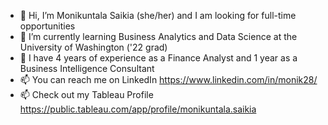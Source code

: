 - 👋 Hi, I’m Monikuntala Saikia (she/her) and I am looking for full-time opportunities
- 🌱 I’m currently learning Business Analytics and Data Science at the University of Washington ('22 grad)
- 🌱 I have 4 years of experience as a Finance Analyst and 1 year as a Business Intelligence Consultant
- 📫 You can reach me on LinkedIn https://www.linkedin.com/in/monik28/ 
- 📫 Check out my Tableau Profile https://public.tableau.com/app/profile/monikuntala.saikia

<!---
moniksaikia/moniksaikia is a ✨ special ✨ repository because its `README.md` (this file) appears on your GitHub profile.
You can click the Preview link to take a look at your changes.
--->
